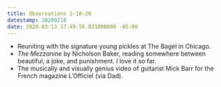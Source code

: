 ```yaml
---
title: Observations 2-18-20
datestamp: 20200218
date: 2020-03-13 17:49:56.821000000 -05:00
---
```


- Reuniting with the signature young pickles at The Bagel in Chicago.
- *The Mezzanine* by Nicholson Baker, reading somewhere between beautiful, a joke, and punishment. I love it so far.
- The musically and visually genius video of guitarist Mick Barr for the French magazine L’Officiel (via Dad).
